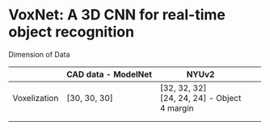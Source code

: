 # VoxNet: A 3D CNN for real-time object recognition



Dimension of Data

|              | CAD data - ModelNet | NYUv2                                                 |      |      |
| ------------ | ------------------- | ----------------------------------------------------- | ---- | ---- |
| Voxelization | [30, 30, 30]        | [32, 32, 32]<br />[24, 24, 24] - Object<br />4 margin |      |      |
|              |                     |                                                       |      |      |
|              |                     |                                                       |      |      |

